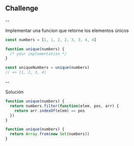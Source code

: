 ## Challenge

--

Implementar una funcion que retorne los elementos únicos

```javascript
const numbers = [1, 1, 2, 2, 3, 3, 4, 4]

function unique(numbers) {
  /* your implementation */
}

const uniqueNumbers = unique(numbers)
// => [1, 2, 3, 4]
```

--

Solución

```javascript
function unique(numbers) {
  return numbers.filter(function(elem, pos, arr) {
    return arr.indexOf(elem) == pos
  })
}
```

```javascript
function unique(numbers) {
  return Array.from(new Set(numbers))
}
```
